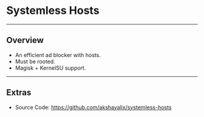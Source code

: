 # Systemless Hosts

---

## Overview

- An efficient ad blocker with hosts.
- Must be rooted.
- Magisk + KernelSU support.

---

## Extras

- Source Code: <https://github.com/akshayalix/systemless-hosts>
